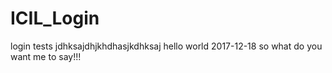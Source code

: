 # ICIL_Login
login tests
jdhksajdhjkhdhasjkdhksaj
hello world 
2017-12-18
so what do you want me to say!!!
